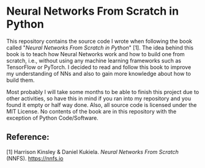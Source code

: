 # Neural Networks From Scratch in Python
This repository contains the source code I wrote when following the book called "*Neural Networks From Scratch in Python*" [1]. The idea behind this book is to teach how Neural Networks work and how to build one from scratch, i.e., without using any machine learning frameworks such as TensorFlow or PyTorch. I decided to read and follow this book to improve my understanding of NNs and also to gain more knowledge about how to build them.

Most probably I will take some months to be able to finish this project due to other activities, so have this in mind if you ran into my repository and you found it empty or half way done. Also, all source code is licensed under the MIT License. No contents of the book are in this repository with the exception of Python Code/Software.

## Reference:
[1] Harrison Kinsley & Daniel Kukiela. *Neural Networks From Scratch* (NNFS). https://nnfs.io
